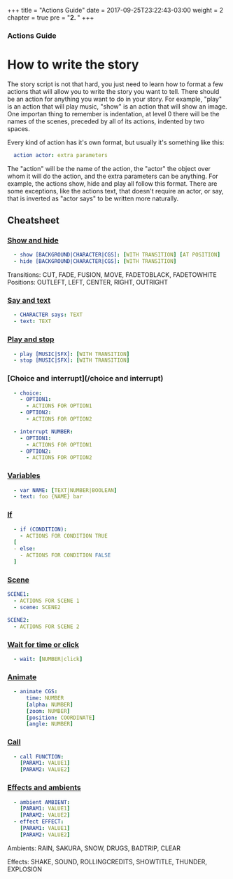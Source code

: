 +++
title = "Actions Guide"
date = 2017-09-25T23:22:43-03:00
weight = 2
chapter = true
pre = "<b>2. </b>"
+++

### Actions Guide

# How to write the story

The story script is not that hard, you just need to learn how to format a few actions that will allow you to write the story you want to tell. There should be an action for anything you want to do in your story. For example, "play" is an action that will play music, "show" is an action that will show an image.
One importan thing to remember is indentation, at level 0 there will be the names of the scenes, preceded by all of its actions, indented by two spaces. 

Every kind of action has it's own format, but usually it's something like this:

```yaml
  action actor: extra parameters
```

The "action" will be the name of the action, the "actor" the object over whom it will do the action, and the extra parameters can be anything. For example, the actions show, hide and play all follow this format. There are some exceptions, like the actions text, that doesn't require an actor, or say, that is inverted as "actor says" to be written more naturally.

## Cheatsheet

### [Show and hide](/showandhide)
```yaml
  - show [BACKGROUND|CHARACTER|CGS]: [WITH TRANSITION] [AT POSITION]
  - hide [BACKGROUND|CHARACTER|CGS]: [WITH TRANSITION]
```

Transitions: CUT, FADE, FUSION, MOVE, FADETOBLACK, FADETOWHITE
Positions: OUTLEFT, LEFT, CENTER, RIGHT, OUTRIGHT
### [Say and text](/sayandtext)
```yaml
  - CHARACTER says: TEXT
  - text: TEXT
```

### [Play and stop](/playandstop)
```yaml
  - play [MUSIC|SFX]: [WITH TRANSITION]
  - stop [MUSIC|SFX]: [WITH TRANSITION]
```

### [Choice and interrupt](/choice and interrupt)

```yaml
  - choice:
    - OPTION1:
      - ACTIONS FOR OPTION1
    - OPTION2:
      - ACTIONS FOR OPTION2

  - interrupt NUMBER:
    - OPTION1:
      - ACTIONS FOR OPTION1
    - OPTION2:
      - ACTIONS FOR OPTION2
```

### [Variables](/variables)
```yaml
  - var NAME: [TEXT|NUMBER|BOOLEAN]
  - text: foo {NAME} bar
```

### [If](/if)
```yaml
  - if (CONDITION):
  	- ACTIONS FOR CONDITION TRUE
  [
  - else:
  	- ACTIONS FOR CONDITION FALSE
  ]
```

### [Scene](/scene)
```yaml
SCENE1:
  - ACTIONS FOR SCENE 1
  - scene: SCENE2

SCENE2:
  - ACTIONS FOR SCENE 2
```

### [Wait for time or click](/wait)
```yaml
  - wait: [NUMBER|click]
```

### [Animate](/animate)
```yaml
  - animate CGS:
      time: NUMBER
      [alpha: NUMBER]
      [zoom: NUMBER]
      [position: COORDINATE]
      [angle: NUMBER]
```

### [Call](/call)
```yaml
  - call FUNCTION:
    [PARAM1: VALUE1]
    [PARAM2: VALUE2]
```

### [Effects and ambients](/effectsandambients)
```yaml
  - ambient AMBIENT:
    [PARAM1: VALUE1]
    [PARAM2: VALUE2]
  - effect EFFECT:
    [PARAM1: VALUE1]
    [PARAM2: VALUE2]
```

Ambients: RAIN, SAKURA, SNOW, DRUGS, BADTRIP, CLEAR

Effects: SHAKE, SOUND, ROLLINGCREDITS, SHOWTITLE, THUNDER, EXPLOSION